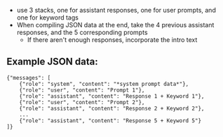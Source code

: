 - use 3 stacks, one for assistant responses, one for user prompts, and one for keyword tags
- When compiling JSON data at the end, take the 4 previous assistant responses, and the 5 corresponding prompts
  - If there aren't enough responses, incorporate the intro text

## Example JSON data:

    {"messages": [
        {"role": "system", "content": "*system prompt data*"},
        {"role": "user", "content": "Prompt 1"}, 
        {"role": "assistant", "content": "Response 1 + Keyword 1"},
        {"role": "user", "content": "Prompt 2"}, 
        {"role": "assistant", "content": "Response 2 + Keyword 2"},
        ...
        {"role": "assistant", "content": "Response 5 + Keyword 5"}
    ]}
